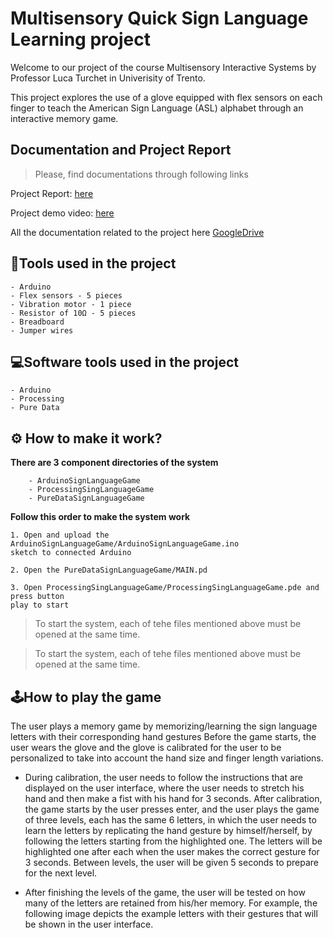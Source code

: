 # Multisensory Quick Sign Language Learning project

Welcome to our project of the course Multisensory Interactive Systems by Professor Luca Turchet in Univerisity of Trento.

This project explores the use of a glove equipped with flex sensors on each finger to teach the American Sign Language (ASL) alphabet through an interactive memory game.


## Documentation and Project Report

> Please, find documentations through following links 

Project Report: [here](https://drive.google.com/file/d/1FhDKdjihH3C6WtuiAkJMdMqAWktrXtSK/view?usp=sharing)

Project demo video: [here](https://drive.google.com/drive/folders/1hFU4EqIl6tcsIl3rfCUv7YJyBS03Tobo?usp=sharing)

All the documentation related to the project here [GoogleDrive](https://drive.google.com/drive/folders/1SSq1FzPsZK90wIQJlsbJ2PDyiV-El-Cn?usp=sharing)
    
## 🔧Tools used in the project
    - Arduino
    - Flex sensors - 5 pieces
    - Vibration motor - 1 piece
    - Resistor of 10Ω - 5 pieces
    - Breadboard
    - Jumper wires

## 💻Software tools used in the project
    - Arduino
    - Processing
    - Pure Data

## ⚙️ How to make it work?

**There are 3 component directories of the system**
```
    - ArduinoSignLanguageGame
    - ProcessingSingLanguageGame
    - PureDataSignLanguageGame
```

**Follow this order to make the system work**

    1. Open and upload the ArduinoSignLanguageGame/ArduinoSignLanguageGame.ino 
    sketch to connected Arduino

    2. Open the PureDataSignLanguageGame/MAIN.pd

    3. Open ProcessingSingLanguageGame/ProcessingSingLanguageGame.pde and press button 
    play to start

> To start the system, each of tehe files mentioned above must be opened at the same time.

> To start the system, each of tehe files mentioned above must be opened at the same time.


## 🕹️How to play the game
The user plays a memory game by memorizing/learning the sign language letters with their corresponding hand gestures Before the game starts, the user wears the glove and the glove is calibrated for the user to be personalized to take into account the hand size and finger length variations. 


- During calibration, the user needs to follow the instructions that are displayed on the user interface, where the user needs to stretch his hand and then make a fist with his hand for 3 seconds. 
After calibration, the game starts by the user presses enter, and the user plays the game of three levels, each has the same 6 letters, in which the user needs to learn the letters by replicating the hand gesture by himself/herself,  by following the letters starting from the highlighted one. The letters will be highlighted one after each when the user makes the correct gesture for 3 seconds. Between levels, the user will be given 5 seconds to prepare for the next level. 

- After finishing the levels of the game, the user will be tested on how many of the letters are retained from his/her memory. For example, the following image depicts the example letters with their gestures that will be shown in the user interface.
